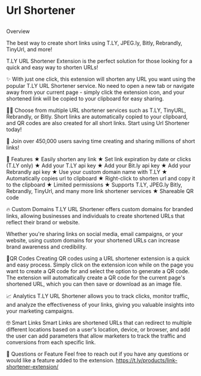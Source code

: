 
# Url Shortener

## 

Overview

The best way to create short links using T.LY, JPEG.ly, Bitly, Rebrandly, TinyUrl, and more!

T.LY URL Shortener Extension is the perfect solution for those looking for a quick and easy way to shorten URLs! 

✨ With just one click, this extension will shorten any URL you want using the popular T.LY URL Shortener service. No need to open a new tab or navigate away from your current page - simply click the extension icon, and your shortened link will be copied to your clipboard for easy sharing. 

👨‍💻 Choose from multiple URL shortener services such as T.LY, TinyURL, Rebrandly, or Bitly. Short links are automatically copied to your clipboard, and QR codes are also created for all short links. Start using Url Shortener today! 

🚀 Join over 450,000 users saving time creating and sharing millions of short links! 

🎯 Features 
★ Easily shorten any link 
★ Set link expiration by date or clicks (T.LY only) 
★ Add your T.LY api key 
★ Add your Bit.ly api key
★ Add your Rebrandly api key 
★ Use your custom domain name with T.LY 
★ Automatically copies url to clipboard 
★ Right-click to shorten url and copy it to the clipboard 
★ Limited permissions 
★ Supports T.LY, JPEG.ly Bitly, Rebrandly, TinyUrl, and many more link shortener services 
★ Shareable QR code 

🔥 Custom Domains T.LY URL Shortener offers custom domains for branded links, allowing businesses and individuals to create shortened URLs that reflect their brand or website. 

Whether you're sharing links on social media, email campaigns, or your website, using custom domains for your shortened URLs can increase brand awareness and credibility.

📱QR Codes 
Creating QR codes using a URL shortener extension is a quick and easy process. Simply click on the extension icon while on the page you want to create a QR code for and select the option to generate a QR code. 
The extension will automatically create a QR code for the current page's shortened URL, which you can then save or download as an image file. 

📈 Analytics 
T.LY URL Shortener allows you to track clicks, monitor traffic, and analyze the effectiveness of your links, giving you valuable insights into your marketing campaigns.

🤓 Smart Links 
Smart Links are shortened URLs that can redirect to multiple different locations based on a user's location, device, or browser, and add the user can add 
parameters that allow marketers to track the traffic and conversions from each specific link. 

🤔 Questions or Feature Feel free to reach out if you have any questions or would like a feature added to the extension. https://t.ly/products/link-shortener-extension/